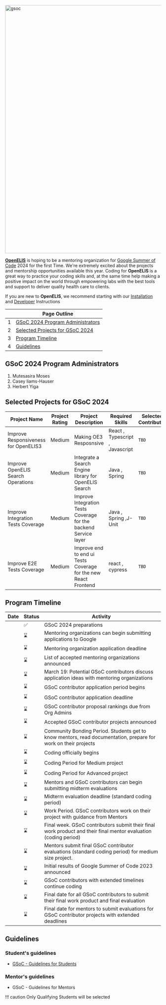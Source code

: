 
 <img src="https://github.com/I-TECH-UW/OpenELIS-Global-2/assets/29783151/a17e5666-156d-4882-91a0-606c8dc2f52e" alt="gsoc" width="800" align="center"/>  

[**OpenELIS**](https://openelis-global.org/) is hoping to be a mentoring organization for [Google Summer of Code](https://summerofcode.withgoogle.com/) 2024 for the first Time.  We're extremely excited about the projects and mentorship opportunities available this year. Coding for **OpenELIS** is a great way to practice your coding skills and, at the same time help making a positive impact on the world through empowering labs with the best tools and support to deliver quality health care to clients.

If you are new to **OpenELIS**, we recommend starting with our [Installation](install.md) and [Developer](dev_setup.md) Instructions

||Page Outline |
|--|--|
  |1|[GSoC 2024 Program Administrators](#gsoc-2024-program-administrators)|
  |2| [Selected Projects for GSoC 2024](#selected-projects-for-gsoc-2024)|
  |3 |[Program Timeline](#program-timeline)|
  |4 |[Guidelines](#guidelines)|


## GSoC 2024 Program Administrators
1. Mutesasira Moses 
1. Casey Iiams-Hauser 
1. Herbert Yiga

## Selected Projects for GSoC 2024
  |Project Name|Project Rating|Project Description|Required Skills |Selected Contributor | Mentors|
  |--|--|--|--|--|--|
  |Improve Responsiveness for OpenELIS3| Medium |Making OE3 Resposnsive|React , Typescript , Javascript| `TBD`| Mutesasira Moses|
  |Improve OpenELIS Search Operations|Medium| Integrate a Search Engine library for OpenELIS Search |Java , Spring |`TBD`| `TBD`|
  |Improve Integration Tests Coverage | Medium| Improve Integration Tests Coverage for the backend Service layer |Java , Spring ,J-Unit|`TBD`| `TBD`|
  |Improve E2E Tests Coverage|  Medium| Improve end to end ui Tests Coverage for the new React Frontend |react , cypress |`TBD`| `TBD`|

## Program Timeline
| Date | Status | Activity |
|------|--------|----------|
|      | ✅      | GSoC 2024 preparations |
|      | ⌛      | Mentoring organizations can begin submitting applications to Google |
|      | ⌛      | Mentoring organization application deadline |
|      | ⌛      | List of accepted mentoring organizations announced |
|      | ⌛      | March 19: Potential GSoC contributors discuss application ideas with mentoring organizations |
|      | ⌛      | GSoC contributor application period begins |
|      | ⌛      | GSoC contributor application deadline |
|      | ⌛      | GSoC contributor proposal rankings due from Org Admins |
|      | ⌛      | Accepted GSoC contributor projects announced |
|      | ⌛      | Community Bonding Period. Students get to know mentors, read documentation, prepare for work on their projects |
|      | ⌛      | Coding officially begins |
|      | ⌛      | Coding Period for Medium project |
|      | ⌛      | Coding Period for Advanced project |
|      | ⌛      | Mentors and GSoC contributors can begin submitting midterm evaluations |
|      | ⌛      | Midterm evaluation deadline (standard coding period) |
|      | ⌛      | Work Period. GSoC contributors work on their project with guidance from Mentors |
|      | ⌛      | Final week. GSoC contributors submit their final work product and their final mentor evaluation (coding period) |
|      | ⌛      | Mentors submit final GSoC contributor evaluations (standard coding period) for medium size project. |
|      | ⌛      | Initial results of Google Summer of Code 2023 announced |
|      | ⌛      | GSoC contributors with extended timelines continue coding |
|      | ⌛      | Final date for all GSoC contributors to submit their final work product and final evaluation |
|      | ⌛      | Final date for mentors to submit evaluations for GSoC contributor projects with extended deadlines |


## Guidelines
### Student's guidelines
* [GSoC - Guidelines for Students](gsocstudentguide.md)
### Mentor's guidelines
* GSoC - Guidelines for Mentors

!!! caution Only Qualifying Students will be selected

